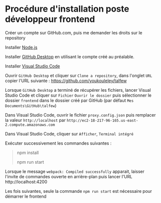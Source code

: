 # Procédure d'installation poste développeur frontend

Créer un compte sur GitHub.com, puis me demander les droits sur le repository

Installer [Node.js](https://nodejs.org/download/release/v6.12.0/node-v6.12.0-x64.msi)

Installer [GitHub Desktop](https://central.github.com/deployments/desktop/desktop/latest/win32) en utilisant le compte créé au préalable.

Installer [Visual Studio Code](https://code.visualstudio.com/docs/?dv=win)

Ouvrir `GitHub Desktop` et cliquer sur `Clone a repository`, dans l'onglet `URL` copier l'URL suivante : https://github.com/youkouleley/talfew

Lorsque `GitHub Desktop` a terminé de récupérer les fichiers, lancer Visual Studio Code et cliquer sur `Fichier` `Ouvrir le dossier` puis sélectionner le dossier  `frontend` dans le dossier créé par GitHub (par défaut `Mes Documents\GitHub\talfew`)

Dans Visual Studio Code, ouvrir le fichier `proxy.config.json` puis remplacer la valeur `http://localhost` par `http://ec2-18-217-96-165.us-east-2.compute.amazonaws.com`

Dans Visual Studio Code, cliquer sur `Afficher`, `Terminal intégré`

Exécuter successivement les commandes suivantes :
> npm install
> 
> npm run start

Lorsque le message `webpack: Compiled successfully` apparait, laisser l'invite de commandes ouverte en arrière-plan puis lancer l'URL http://localhost:4200

Les fois suivantes, seule la commande `npm run start` est nécessaire pour démarrer le frontend
